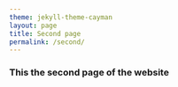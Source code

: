 ```yaml
---
theme: jekyll-theme-cayman
layout: page
title: Second page
permalink: /second/
---
```


### This the second page of the website
